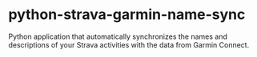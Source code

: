 # python-strava-garmin-name-sync
Python application that automatically synchronizes the names and descriptions of your Strava activities with the data from Garmin Connect.
